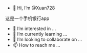 - 👋 Hi, I’m @Xuan728



这是一个手机银行app



- 👀 I’m interested in ...
- 🌱 I’m currently learning ...
- 💞️ I’m looking to collaborate on ...
- 📫 How to reach me ...

<!---
Xuan728/Xuan728 is a ✨ special ✨ repository because its `README.md` (this file) appears on your GitHub profile.
You can click the Preview link to take a look at your changes.
--->